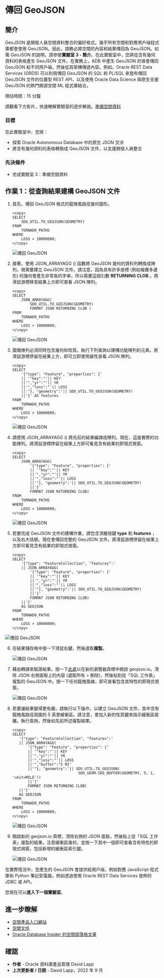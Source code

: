 # 傳回 GeoJSON

## 簡介

GeoJSON 是開發人員空間資料整合的偏好格式。幾乎所有空間和對應用戶端程式庫都會使用 GeoJSON。因此，請務必將空間的內容和結果傳回為 GeoJSON。如需 GeoJSON 的說明，請參閱**實驗室 3 - 簡介**。在此實驗室中，您將從含有幾何資料的表格產生 GeoJSON 文件。在實務上，ADB 中產生 GeoJSON 的值會傳回 GeoJSON 給不同用戶端，然後從其架構傳遞內容。例如，Oracle REST Data Services (ORDS) 可以利用傳回 GeoJSON 的 SQL 和 PL/SQL 來發布傳回 GeoJSON 文件的位置型 REST API，以及使用 Oracle Data Science 與原生支援 GeoJSON 的熱門開源空間 ML 程式庫結合。

預估時間：15 分鐘

請觀看下方影片，快速瞭解實驗室的逐步解說。[準備空間資料](videohub:1_bj22bt29)

### 目標

在此實驗室中，您將：

*   探索 Oracle Autonomous Database 中的原生 JSON 交涉
*   將含有幾何資料的表格轉換成 GeoJSON 文件，以支援開發人員整合

### 先決條件

*   完成實驗室 3：準備空間資料

## 作業 1：從查詢結果建構 GeoJSON 文件

1.  首先，傳回 GeoJSON 格式的龍捲風路徑幾何圖形。
    
        <copy> 
        SELECT
            SDO_UTIL.TO_GEOJSON(GEOMETRY)
        FROM
            TORNADO_PATHS
        WHERE
            LOSS > 10000000;
        </copy>
        
    
    ![傳回 GeoJSON](images/return-geojson-01.png)
    
2.  接著，使用 JSON\_ARRAYAGG () 函數將 GeoJSON 幾何的資料列轉換成陣列，視需要建立 GeoJSON 文件。請注意，因為具有許多座標 (例如複雜多邊形) 的幾何會產生非常長的字串，所以需要這個引數 **RETURNING CLOB** 。將滑鼠游標移至結果上方即可查看 JSON 陣列。
    
        <copy> 
        SELECT
            JSON_ARRAYAGG(
                SDO_UTIL.TO_GEOJSON(GEOMETRY) 
                FORMAT JSON RETURNING CLOB )
        FROM
            TORNADO_PATHS
        WHERE
            LOSS > 10000000;
        </copy>
        
    
    ![傳回 GeoJSON](images/return-geojson-02.png)
    
3.  圖徵陣列必須同時包含幾何和性質。執行下列查詢以建構功能陣列的元素。將滑鼠游標停留在結果上方，即可立即使用屬性查看 JSON 陣列。
    
        <copy> 
        SELECT
            '{"type": "Feature", "properties": {'
            || '"key":"'|| KEY
            ||'","yr":"'|| YR
            ||'","loss":"'|| LOSS
            ||'"}, "geometry":'|| SDO_UTIL.TO_GEOJSON(GEOMETRY)
            ||'}' AS features
        FROM
            TORNADO_PATHS
        WHERE
            LOSS > 10000000;
        </copy>
        
    
    ![傳回 GeoJSON](images/return-geojson-03.png)
    
4.  請使用 JSON\_ARRAYAGG () 將先前的結果編譯成陣列。現在，這是實際的功能陣列。將滑鼠游標停留在結果上方即可看見含有結果的即現式視窗。
    
        <copy> 
        SELECT
            JSON_ARRAYAGG( 
                '{"type": "Feature", "properties": {'
                || '"key":"'|| KEY
                ||'","yr":"'|| YR
                ||'","loss":"'|| LOSS
                ||'"}, "geometry":'|| SDO_UTIL.TO_GEOJSON(GEOMETRY)
                ||'}' 
                FORMAT JSON RETURNING CLOB)   
        FROM
            TORNADO_PATHS
        WHERE
            LOSS > 10000000;
        </copy>
        
    
    ![傳回 GeoJSON](images/return-geojson-04.png)
    
5.  若要完成 GeoJSON 文件的建構作業，請包含頂層按鍵 **type** 和 **features** ，以及右大括號。現在會傳回完整的 GeoJSON 文件。將滑鼠游標停留在結果上方即可看見含有結果的即現式視窗。
    
        <copy> 
        SELECT
            '{"type": "FeatureCollection", "features":'
            || JSON_ARRAYAGG( 
                '{"type": "Feature", "properties": {'
                || '"key":"'|| KEY
                ||'","yr":"'|| YR
                ||'","loss":"'|| LOSS
                ||'"}, "geometry":'|| SDO_UTIL.TO_GEOJSON(GEOMETRY)
                ||'}' 
                FORMAT JSON RETURNING CLOB) 
            ||'}'
            AS GEOJSON
        FROM
            TORNADO_PATHS
        WHERE
            LOSS > 10000000;
        </copy>
        

![傳回 GeoJSON](images/return-geojson-05.png)

6.  在結果儲存格中按一下滑鼠右鍵，然後選取**複製**。
    
    ![傳回 GeoJSON](images/return-geojson-06.png)
    
7.  藉由轉譯來驗證結果。按一下[此處](http://geojson.io)以在新的瀏覽器頁標中開啟 geojson.io。清除 JSON 右側面板上的內容 (選取所有 > 刪除)，然後貼到從「SQL 工作表」複製的 GeoJSON 中。按一下任何龍捲風線，即可查看包含其特性的即現式視窗。
    
    ![傳回 GeoJSON](images/return-geojson-07.png)
    
8.  若要讓結果變得更有趣，請執行以下操作，以建立 GeoJSON 文件，其中含有龍捲風路徑周圍的 5 英里緩衝區。請注意，會加入新的性質鍵來指示緩衝區距離。執行查詢，然後如先前所述複製結果。
    
        <copy> 
        SELECT
           '{"type": "FeatureCollection", "features":'
           || JSON_ARRAYAGG( 
               '{"type": "Feature", "properties": {'
               || '"key":"'|| KEY
               ||'","yr":"'|| YR
               ||'","loss":"'|| LOSS
               ||'","buffer":"5 MI'
               ||'"}, "geometry":'|| SDO_UTIL.TO_GEOJSON(
                                      SDO_GEOM.SDO_BUFFER(GEOMETRY, 5, 1, 'unit=MILE'))
               ||'}' 
               FORMAT JSON RETURNING CLOB)   
           ||'}'
           AS GEOJSON
        FROM
            TORNADO_PATHS
        WHERE
            LOSS > 10000000;
        </copy>
        
    
    ![傳回 GeoJSON](images/return-geojson-08.png)
    
9.  開啟新的 geojson.io 頁標，清除右側的 JSON 面板，然後貼上從「SQL 工作表」複製的結果。注意緩衝區幾何，並按一下其中一個即可查看含有特性的即現式視窗，包括新增的緩衝區索引鍵。
    
    ![傳回 GeoJSON](images/return-geojson-09.png)
    

在實際情況中，您產生的 GeoJSON 會提供給用戶端，例如對應 JavaScript 程式庫和 Python 筆記型電腦，例如透過使用 Oracle REST Data Services 發佈的 JDBC 或 API。

您現在可以**進入下一個實驗室**。

## 進一步瞭解

*   [空間產品入口網站](https://oracle.com/goto/spatial)
*   [空間文件](https://docs.oracle.com/en/database/oracle/oracle-database/19/spatl)
*   [Oracle Database Insider 的空間部落格文章](https://blogs.oracle.com/database/category/db-spatial)

## 確認

*   **作者** - Oracle 資料庫產品管理 David Lapp
*   **上次更新者 / 日期** - David Lapp，2022 年 9 月